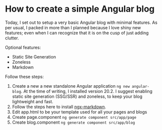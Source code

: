 # How to create a simple Angular blog

Today, I set out to setup a very basic Angular blog with minimal features. As per usual, I packed in more than I planned because I love shiny new features; even when I can recognize that it is on the cusp of just adding clutter.

Optional features:
- Static Site Generation
- Zoneless
- Markdown

Follow these steps:

1. Create a new a new standalone Angular application `ng new angular-blog`. At the time of writing, I installed version 20.2. I suggest enabling static site generation (SSG/SSR) and zoneless, to keep your blog lightweight and fast.
2. Follow the steps here to install [ngx-markdown](https://www.npmjs.com/package/ngx-markdown).
3. Edit app.html to be your template used for all your pages and blogs
4. Create page.component `ng generate component src/app/page`
5. Create blog.component `ng generate component src/app/blog`
